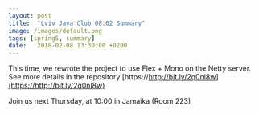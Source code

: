 ```yaml
---
layout: post
title:  "Lviv Java Club 08.02 Summary"
image: /images/default.png
tags: [spring5, summary]
date:   2018-02-08 13:30:00 +0200
---
```


This time, we rewrote the project to use Flex + Mono on the Netty server.
See more details in the repository [https://http://bit.ly/2q0nl8w](https://http://bit.ly/2q0nl8w)

Join us next Thursday, at 10:00 in Jamaika (Room 223)
